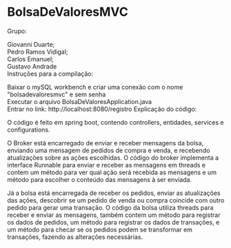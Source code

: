 # BolsaDeValoresMVC

Grupo:

Giovanni Duarte;
<br>Pedro Ramos Vidigal;
<br>Carlos Emanuel;
<br>Gustavo Andrade
<br>Instruções para a compilação:

Baixar o mySQL workbench e criar uma conexão com o nome "bolsadevaloresmvc" e sem senha 
<br>Executar o arquivo BolsaDeValoresApplication.java
<br>Entrar no link: http://localhost:8080/registro
Explicação do código:

O código é feito em spring boot, contendo controllers, entidades, services e configurations.

O Broker está encarregado de enviar e receber mensagens da bolsa, enviando uma mensagem de pedidos de compra e venda, e recebendo atualizações sobre as ações escolhidas. O código do broker implementa a interface Runnable para enviar e receber as mensagens em threads e contem um método para ver qual ação será recebida as mensagens e um método para escolher o conteúdo das mensagens à ser enviada.

Já a bolsa está encarregada de receber os pedidos, enviar as atualizações das ações, descobrir se um pedido de venda ou compra coincide com outro pedido para gerar uma transação. O código da bolsa utiliza threads para receber e enviar as mensagens, também contem um método para registrar os dados de pedidos, um método para registrar os dados de transações, e um método para checar se os pedidos podem se transformar em transações, fazendo as alterações necessárias.
